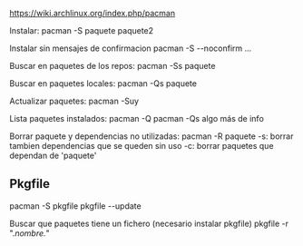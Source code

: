 https://wiki.archlinux.org/index.php/pacman

Instalar:
pacman -S paquete paquete2

Instalar sin mensajes de confirmacion
pacman -S --noconfirm ...

Buscar en paquetes de los repos:
pacman -Ss paquete

Buscar en paquetes locales:
pacman -Qs paquete

Actualizar paquetes:
pacman -Suy

Lista paquetes instalados:
pacman -Q
pacman -Qs
  algo más de info

Borrar paquete y dependencias no utilizadas:
pacman -R paquete
  -s: borrar tambien dependencias que se queden sin uso
  -c: borrar paquetes que dependan de 'paquete'


## Pkgfile ##
pacman -S pkgfile
pkgfile --update

Buscar que paquetes tiene un fichero (necesario instalar pkgfile)
pkgfile -r ".*nombre.*"

